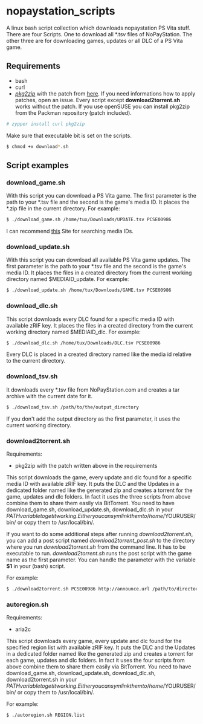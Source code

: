 # nopaystation_scripts

A linux bash script collection which downloads nopaystation PS Vita stuff.
There are four Scripts. One to download all \*.tsv files of NoPayStation. The other three are for downloading games, updates or all DLC of a PS Vita game.

## Requirements
* bash
* curl
* [*pkg2zip*](https://github.com/mmozeiko/pkg2zip) with the patch from [here](https://github.com/mmozeiko/pkg2zip/pull/16.patch). If you need informations how to apply patches, open an issue. Every script except **download2torrent.sh** works without the patch.
If you use openSUSE you can install pkg2zip from the Packman repository (patch included).
```bash
# zypper install curl pkg2zip
```
Make sure that executable bit is set on the scripts.
```bash
$ chmod +x download*.sh
```

## Script examples

### download_game.sh
With this script you can download a PS Vita game.
The first parameter is the path to your \*.tsv file and the second is the game's media ID.
It places the \*.zip file in the current directory.
For example:
```bash
$ ./download_game.sh /home/tux/Downloads/UPDATE.tsv PCSE00986
```
I can recommend [this](http://renascene.com/psv/) Site for searching media IDs.

### download_update.sh
With this script you can download all available PS Vita game updates.
The first parameter is the path to your \*.tsv file and the second is the game's media ID.
It places the files in a created directory from the current working directory named $MEDIAID\_update.
For example:
```bash
$ ./download_update.sh /home/tux/Downloads/GAME.tsv PCSE00986
```

### download_dlc.sh
This script downloads every DLC found for a specific media ID with available zRIF key.
It places the files in a created directory from the current working directory named $MEDIAID\_dlc.
For example:
```bash
$ ./download_dlc.sh /home/tux/Downloads/DLC.tsv PCSE00986
```
Every DLC is placed in a created directory named like the media id relative to the current directory.

### download_tsv.sh
It downloads every \*.tsv file from NoPayStation.com and creates a tar archive with the current date for it.
```bash
$ ./download_tsv.sh /path/to/the/output_directory
```
If you don't add the output directory as the first parameter, it uses the current working directory.

### download2torrent.sh
Requirements:
* pkg2zip with the patch written above in the requirements

This script downloads the game, every update and dlc found for a specific media ID with available zRIF key.
It puts the DLC and the Updates in a dedicated folder named like the generated zip and creates a torrent for the game, updates and dlc folders.
In fact it uses the three scripts from above combine them to share them easily via BitTorrent. You need to have download\_game.sh, download\_update.sh, download\_dlc.sh in your $PATH variable to get it working. 
Either you can symlink them to /home/$YOURUSER/bin/ or copy them to /usr/local/bin/.

If you want to do some additional steps after running *download2torrent.sh*, you can add a post script named *download2torrent_post.sh* to the directory where you run *download2torrent.sh* from the command line.
It has to be executable to run. *download2torrent.sh* runs the post script with the game name as the first parameter.
You can handle the parameter with the variable **$1** in your (bash) script.

For example:
```bash
$ ./download2torrent.sh PCSE00986 http://announce.url /path/to/directory/containing/the/tsv/files
```
### autoregion.sh
Requirements:
* aria2c

This script downloads every game, every update and dlc found for the specified region list with available zRIF key.
It puts the DLC and the Updates in a dedicated folder named like the generated zip and creates a torrent for each game, updates and dlc folders.
In fact it uses the four scripts from above combine them to share them easily via BitTorrent. You need to have download\_game.sh, download\_update.sh, download\_dlc.sh, download2torrent.sh in your $PATH variable to get it working. 
Either you can symlink them to /home/$YOURUSER/bin/ or copy them to /usr/local/bin/.

For example:
```bash
$ ./autoregion.sh REGION.list
